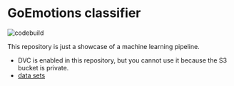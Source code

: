 # GoEmotions classifier

![codebuild](https://codebuild.eu-central-1.amazonaws.com/badges?uuid=eyJlbmNyeXB0ZWREYXRhIjoiU0I5dEU2TGRXenROVjBvYXRWcXUrSU5PSnh1azhudWZOZzVIR0dkSGNvelBtaEtmejJBZTZzejFoVTI4UGdMZDczUWdqRFhEQ3AvcExiaHIvUVpJazFnPSIsIml2UGFyYW1ldGVyU3BlYyI6ImZRTm1yZVlXdkxnU1BpOU0iLCJtYXRlcmlhbFNldFNlcmlhbCI6MX0%3D&branch=main)

This repository is just a showcase of a machine learning pipeline.

- DVC is enabled in this repository, but you cannot use it because the S3 bucket is private.
- [data sets](https://github.com/google-research/google-research/tree/master/goemotions)

